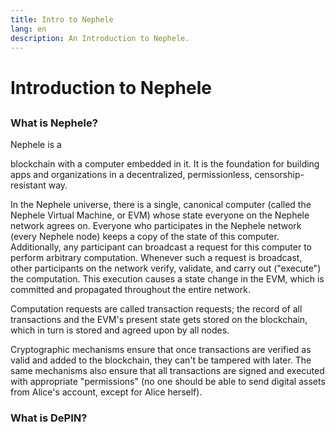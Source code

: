 ```yaml
---
title: Intro to Nephele
lang: en
description: An Introduction to Nephele.
---
```


# Introduction to Nephele

## &#x20;<a href="#what-is-a-blockchain" id="what-is-a-blockchain"></a>

### What is Nephele? <a href="#what-is-nephele" id="what-is-nephele"></a>

Nephele is a&#x20;





blockchain with a computer embedded in it. It is the foundation for building apps and organizations in a decentralized, permissionless, censorship-resistant way.

In the Nephele universe, there is a single, canonical computer (called the Nephele Virtual Machine, or EVM) whose state everyone on the Nephele network agrees on. Everyone who participates in the Nephele network (every Nephele node) keeps a copy of the state of this computer. Additionally, any participant can broadcast a request for this computer to perform arbitrary computation. Whenever such a request is broadcast, other participants on the network verify, validate, and carry out ("execute") the computation. This execution causes a state change in the EVM, which is committed and propagated throughout the entire network.

Computation requests are called transaction requests; the record of all transactions and the EVM's present state gets stored on the blockchain, which in turn is stored and agreed upon by all nodes.

Cryptographic mechanisms ensure that once transactions are verified as valid and added to the blockchain, they can't be tampered with later. The same mechanisms also ensure that all transactions are signed and executed with appropriate "permissions" (no one should be able to send digital assets from Alice's account, except for Alice herself).

### What is DePIN? <a href="#what-is-nephele" id="what-is-nephele"></a>

